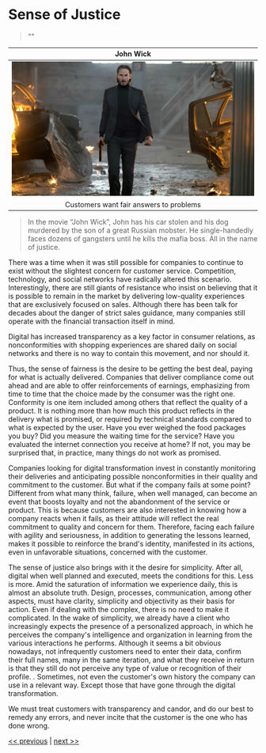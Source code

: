 # Sense of Justice

>""

| John Wick |
| :---: |
|![](../../images/sense_of_justice.png)|
|Customers want fair answers to problems|

>In the movie “John Wick”, John has his car stolen and his dog murdered by the son of a great Russian mobster. He single-handedly faces dozens of gangsters until he kills the mafia boss. All in the name of justice.

There was a time when it was still possible for companies to continue to exist without the slightest concern for customer service. Competition, technology, and social networks have radically altered this scenario. Interestingly, there are still giants of resistance who insist on believing that it is possible to remain in the market by delivering low-quality experiences that are exclusively focused on sales. Although there has been talk for decades about the danger of strict sales guidance, many companies still operate with the financial transaction itself in mind.

Digital has increased transparency as a key factor in consumer relations, as nonconformities with shopping experiences are shared daily on social networks and there is no way to contain this movement, and nor should it.

Thus, the sense of fairness is the desire to be getting the best deal, paying for what is actually delivered. Companies that deliver compliance come out ahead and are able to offer reinforcements of earnings, emphasizing from time to time that the choice made by the consumer was the right one. Conformity is one item included among others that reflect the quality of a product. It is nothing more than how much this product reflects in the delivery what is promised, or required by technical standards compared to what is expected by the user. Have you ever weighed the food packages you buy? Did you measure the waiting time for the service? Have you evaluated the internet connection you receive at home? If not, you may be surprised that, in practice, many things do not work as promised.

Companies looking for digital transformation invest in constantly monitoring their deliveries and anticipating possible nonconformities in their quality and commitment to the customer. But what if the company fails at some point? Different from what many think, failure, when well managed, can become an event that boosts loyalty and not the abandonment of the service or product. This is because customers are also interested in knowing how a company reacts when it fails, as their attitude will reflect the real commitment to quality and concern for them. Therefore, facing each failure with agility and seriousness, in addition to generating the lessons learned, makes it possible to reinforce the brand's identity, manifested in its actions, even in unfavorable situations, concerned with the customer.

The sense of justice also brings with it the desire for simplicity. After all, digital when well planned and executed, meets the conditions for this. Less is more. Amid the saturation of information we experience daily, this is almost an absolute truth. Design, processes, communication, among other aspects, must have clarity, simplicity and objectivity as their basis for action. Even if dealing with the complex, there is no need to make it complicated. In the wake of simplicity, we already have a client who increasingly expects the presence of a personalized approach, in which he perceives the company's intelligence and organization in learning from the various interactions he performs. Although it seems a bit obvious nowadays, not infrequently customers need to enter their data, confirm their full names, many in the same iteration, and what they receive in return is that they still do not perceive any type of value or recognition of their profile. . Sometimes, not even the customer's own history the company can use in a relevant way. Except those that have gone through the digital transformation.

We must treat customers with transparency and candor, and do our best to remedy any errors, and never incite that the customer is the one who has done wrong.

[<< previous](1-accepting_the_duality_of_the_world.md) | [next >>](3-transparency_is_everything.md)

